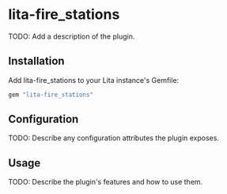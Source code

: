 # lita-fire_stations

TODO: Add a description of the plugin.

## Installation

Add lita-fire_stations to your Lita instance's Gemfile:

``` ruby
gem "lita-fire_stations"
```

## Configuration

TODO: Describe any configuration attributes the plugin exposes.

## Usage

TODO: Describe the plugin's features and how to use them.
